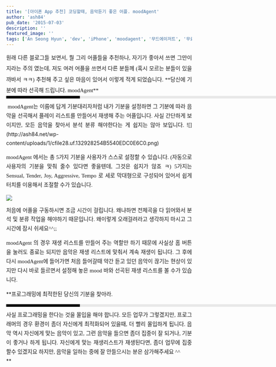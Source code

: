 ```yaml
---
title: '[아이폰 App 추천] 코딩할때, 음악듣기 좋은 어플. moodAgent'
author: 'ash84'
pub_date: '2015-07-03'
description: ''
featured_image: ''
tags: ['An Seong Hyun', 'dev', 'iPhone', 'moodagent', '무드에이저트', '무료어플', '아이폰', '아이폰 음악 어플', '안성현', '음악선곡 어플']
---
```



<div style="TEXT-ALIGN: justify; LINE-HEIGHT: 2"><span style="FONT-FAMILY: Dotum"><span style="FONT-SIZE: 11pt"><span style="FONT-SIZE: 11pt"><span style="FONT-FAMILY: Dotum">원래 다른 블로그들 보면서, 뭘 그리 어플들을 추천하나, 자기가 좋아서 쓰면 그만이지라는 주의 였는데, 저도 여러 어플을 쓰면서 다른 분들께 (혹시 모르는 분들이 있을까바서 ㅋㅋ) 추천해 주고 싶은 마음이 있어서 이렇게 적게 되었습니다. </span></span></span></span><span style="FONT-FAMILY: Dotum"><span style="FONT-SIZE: 11pt">**<span style="FONT-SIZE: 11pt"><span style="FONT-FAMILY: Dotum">당신에 기분에 따라 선곡해 드립니다. moodAgent</span></span>**</span></span>

<div>  
<div style="BORDER-LEFT: #000000 200px solid; PADDING-BOTTOM: 3px; BACKGROUND-COLOR: #e8e8e8; PADDING-LEFT: 6px; WIDTH: 690px; PADDING-RIGHT: 6px; FONT: bold 1pt/1 나눔고딕, Sans-serif; MARGIN-BOTTOM: 10px; HEIGHT: 1px; COLOR: #fff; PADDING-TOP: 3px"><span style="FONT-SIZE: 11pt"><span style="FONT-SIZE: 10pt"><span style="FONT-SIZE: 11pt"><span style="FONT-SIZE: 10pt"><span style="FONT-SIZE: 10pt"><span style="FONT-FAMILY: Batang"><span style="FONT-SIZE: 11pt"><span style="FONT-SIZE: 1pt"></span></span></span></span></span></span></span></span></div>  
<div style="LINE-HEIGHT: 1.7"><span style="FONT-FAMILY: Dotum"><font color="#474747"><span style="FONT-SIZE: 11pt"><span style="FONT-FAMILY: Dotum"><span style="FONT-SIZE: 11pt"><span style="FONT-FAMILY: Dotum">﻿</span></span></span></span></font><span style="FONT-SIZE: 10pt"><font color="#474747"><span style="FONT-SIZE: 11pt"><span style="FONT-FAMILY: Dotum"><span style="FONT-SIZE: 11pt"><span style="FONT-FAMILY: Dotum">﻿</span></span></span></span></font><span style="FONT-FAMILY: Dotum"><font color="#474747"><span style="FONT-SIZE: 11pt"><span style="FONT-FAMILY: Dotum"><span style="FONT-SIZE: 11pt"><span style="FONT-FAMILY: Dotum">﻿</span></span></span></span></font><span style="FONT-SIZE: 10pt"><font color="#474747"><span style="FONT-SIZE: 11pt"><span style="FONT-FAMILY: Dotum"><span style="FONT-SIZE: 11pt"><span style="FONT-FAMILY: Dotum">﻿ </span></span></span></span></font></span></span></span></span><span style="FONT-FAMILY: Dotum"><span style="FONT-SIZE: 11pt"><span style="FONT-SIZE: 11pt"><span style="FONT-FAMILY: Dotum"><span style="FONT-SIZE: 11pt"><span style="FONT-FAMILY: Dotum">moodAgent는 이름에 답게 기분대리자처럼 내가 기분을 설정하면 그 기분에 따라 음악을 선곡해서 플레이 리스트를 만들어서 재생해 주는 어플입니다. 사실 간단하게 보이지만, 모든 음악을 찾아서 분석 분류 해야한다는 게 쉽지는 않아 보입니다. </span></span></span></span></span></span>![](http://ash84.net/wp-content/uploads/1/cfile28.uf.132928254B5540EDC0E6C0.png)

<span style="FONT-SIZE: 11pt"><span style="FONT-FAMILY: Dotum"><span style="FONT-SIZE: 11pt"><span style="FONT-FAMILY: Dotum">moodAgent 에서는 총 5가지 기분을 사용자가 스스로 설정할 수 있습니다. (자동으로 사용자의 기분을 맞춰 줄수 있다면 좋을텐데, 그것은 쉽지가 않죠 ㅋ) 5가지는 Sensual, Tender, Joy, Aggressive, Tempo 로 세로 막대형으로 구성되어 있어서 쉽게 터치를 이용해서 조절할 수가 있습니다. </span></span></span></span>

![](http://ash84.net/wp-content/uploads/1/cfile26.uf.146202284B554107013751.png)

<span style="FONT-SIZE: 11pt"><span style="FONT-FAMILY: Dotum">처음에 어플을 구동하시면 조금 시간이 걸립니다. 왜냐하면 전체곡을 다 읽어와서 분석 및 분류 작업을 해야하기 때문입니다. 왜이렇게 오래걸려라고 생각하지 마시고 그 시간에 잠시 쉬세요^^;;</span></span>

<span style="FONT-SIZE: 11pt"><span style="FONT-FAMILY: Dotum">moodAgent 의 경우 재생 리스트를 만들어 주는 역할만 하기 때문에 사실상 홈 버튼을 눌러도 종료는 되지만 음악은 재생 리스트에 맞춰서 계속 재생이 됩니다. 그 후에 다시 moodAgent에 들어가면 처음 들어갈때 약간 듣고 있던 음악이 끊기는 현상이 있지만 다시 바로 들르면서 설정해 놓은 mood 바와 선곡된 재생 리스트를 볼 수가 있습니다. </span></span>

**<span style="FONT-SIZE: 11pt"><span style="FONT-FAMILY: Dotum">프로그래밍에 최적한된 당신의 기분을 찾아라.  
<div>  
<div style="BORDER-LEFT: #000000 200px solid; PADDING-BOTTOM: 3px; BACKGROUND-COLOR: #e8e8e8; PADDING-LEFT: 6px; WIDTH: 690px; PADDING-RIGHT: 6px; FONT: bold 1pt/1 나눔고딕, Sans-serif; MARGIN-BOTTOM: 10px; HEIGHT: 1px; COLOR: #fff; PADDING-TOP: 3px"><span style="FONT-SIZE: 11pt"><span style="FONT-SIZE: 10pt"><span style="FONT-SIZE: 11pt"><span style="FONT-SIZE: 10pt"><span style="FONT-SIZE: 10pt"><span style="FONT-FAMILY: Batang"><span style="FONT-SIZE: 11pt"><span style="FONT-SIZE: 1pt"></span></span></span></span></span></span></span></span></div>  
<div style="LINE-HEIGHT: 1.7"><span style="FONT-FAMILY: Dotum"><font color="#474747">﻿</font><span style="FONT-SIZE: 10pt"><font color="#474747">﻿</font><span style="FONT-FAMILY: Dotum"><font color="#474747">﻿</font><span style="FONT-SIZE: 10pt"><font color="#474747">﻿</font></span></span></span></span><span style="FONT-SIZE: 11pt"><span style="FONT-FAMILY: Dotum">사실 프로그래밍을 한다는 것을 몰입을 해야 합니다. 모든 업무가 그렇겠지만, 프로그래머의 경우 환경이 좀더 자신에게 최적화되어 있을때, 더 빨리 몰입하게 됩니다. 음악 역시 자신에게 맞는 음악이 있고, 그런 음악을 들으면 좀더 집중이 잘 되거나, 기분이 좋거나 하게 됩니다. 자신에게 맞는 재생리스트가 재생된다면, 좀더 업무에 집중 할수 있겠지요 하지만, 음악을 일하는 중에 잘 안들으시는 분은 삼가해주세요 ^^  
  </span></span>  
</div></div></span></span>**

</div></div></div>

